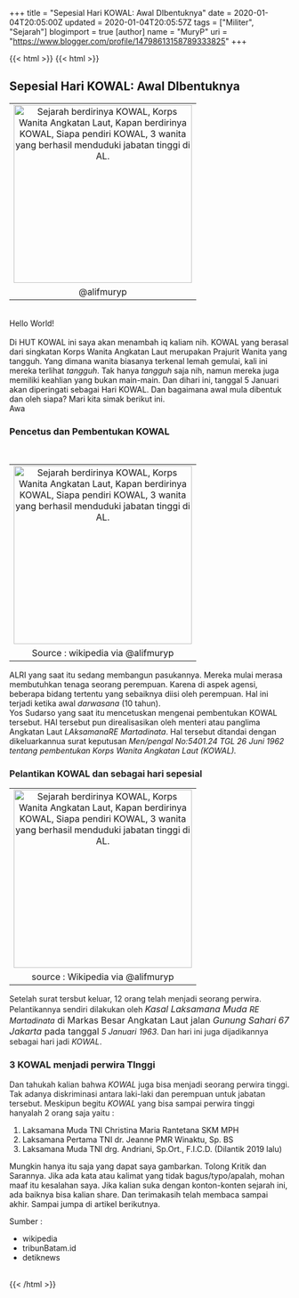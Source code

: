 +++
title = "Sepesial Hari KOWAL: Awal DIbentuknya"
date = 2020-01-04T20:05:00Z
updated = 2020-01-04T20:05:57Z
tags = ["Militer", "Sejarah"]
blogimport = true 
[author]
	name = "MuryP"
	uri = "https://www.blogger.com/profile/14798613158789333825"
+++

{{< html >}}
{{< html >}}
<h2>Sepesial Hari KOWAL: Awal DIbentuknya <a href="https://lh3.googleusercontent.com/-Z3qg9f99TS0/XhFeN05n76I/AAAAAAAAEr4/l6eYP5FpWY4eb-eM9UJlw7kprNwa-QPxgCLcBGAsYHQ/s1600/IMG_ORG_1578193361335.jpeg" imageanchor="1" style="display: none; font-size: 17px; text-align: center;"><img alt="" border="0" data-original-height="200" data-original-width="200" height="200" src="https://lh3.googleusercontent.com/-Z3qg9f99TS0/XhFeN05n76I/AAAAAAAAEr4/l6eYP5FpWY4eb-eM9UJlw7kprNwa-QPxgCLcBGAsYHQ/s1600/IMG_ORG_1578193361335.jpeg" width="200" /></a></h2><table align="center" cellpadding="0" cellspacing="0" class="tr-caption-container" style="margin-left: auto; margin-right: auto; text-align: center;"><tbody><tr><td style="text-align: center;"><img alt="Sejarah berdirinya KOWAL, Korps Wanita Angkatan Laut, Kapan berdirinya KOWAL, Siapa pendiri KOWAL, 3 wanita yang berhasil menduduki jabatan tinggi di AL." border="0" height="320" src="https://i.ibb.co/J7m5XDJ/20200105-094938-compressor.png" style="margin-left: auto; margin-right: auto;" title="HUT KOWAL 2020. Sejarah berdirinya Kowal." width="320" /></td></tr><tr><td class="tr-caption" style="text-align: center;">@alifmuryp</td></tr></tbody></table><br />Hello World!<br /><br />Di HUT KOWAL ini saya akan menambah iq kaliam nih. KOWAL yang berasal dari singkatan Korps Wanita Angkatan Laut merupakan Prajurit Wanita yang tangguh. Yang dimana wanita biasanya terkenal lemah gemulai, kali ini mereka terlihat <i>tangguh</i>. Tak hanya <i>tangguh </i>saja nih, namun mereka juga memiliki keahlian yang bukan main-main. Dan dihari ini, tanggal 5 Januari akan diperingati sebagai Hari KOWAL. Dan bagaimana awal mula dibentuk dan oleh siapa? Mari kita simak berikut ini.<br /><div><div>Awa<br /><h3>Pencetus dan Pembentukan KOWAL&nbsp;</h3><div><br /></div><table align="center" cellpadding="0" cellspacing="0" class="tr-caption-container" style="margin-left: auto; margin-right: auto; text-align: center;"><tbody><tr><td style="text-align: center;"><img alt="Sejarah berdirinya KOWAL, Korps Wanita Angkatan Laut, Kapan berdirinya KOWAL, Siapa pendiri KOWAL, 3 wanita yang berhasil menduduki jabatan tinggi di AL." border="0" height="320" src="https://i.ibb.co/28d4skS/20200105-103929-compressor.jpg" style="margin-left: auto; margin-right: auto;" title="HUT KOWAL 2020. Sejarah berdirinya Kowal." width="320" /></td></tr><tr><td class="tr-caption" style="text-align: center;">Source : wikipedia via @alifmuryp</td></tr></tbody></table></div><div>ALRI yang saat itu sedang membangun pasukannya. Mereka mulai merasa membutuhkan tenaga seorang perempuan. Karena di aspek agensi, beberapa bidang tertentu yang sebaiknya diisi oleh perempuan. Hal ini terjadi ketika awal <i>darwasana</i> (10 tahun).&nbsp;&nbsp;</div>Yos Sudarso yang saat itu mencetuskan mengenai pembentukan KOWAL tersebut. HAl tersebut pun direalisasikan oleh menteri atau panglima Angkatan Laut <i>LAksamanaRE Martadinata</i>. Hal tersebut ditandai dengan dikeluarkannua surat keputusan <i>Men/pengal No:5401.24 TGL 26 Juni 1962 tentang pembentukan Korps Wanita Angkatan Laut (KOWAL).</i><br /><h3><span style="background-color: white; color: #222222; font-family: , &quot;blinkmacsystemfont&quot; , &quot;segoe ui&quot; , &quot;roboto&quot; , &quot;lato&quot; , &quot;helvetica&quot; , &quot;arial&quot; , sans-serif; font-size: 16px;">Pelantikan KOWAL dan sebagai hari sepesial</span></h3><table align="center" cellpadding="0" cellspacing="0" class="tr-caption-container" style="margin-left: auto; margin-right: auto; text-align: center;"><tbody><tr><td style="text-align: center;"><img alt="Sejarah berdirinya KOWAL, Korps Wanita Angkatan Laut, Kapan berdirinya KOWAL, Siapa pendiri KOWAL, 3 wanita yang berhasil menduduki jabatan tinggi di AL." border="0" height="320" src="https://i.ibb.co/4RWQkHD/20200105-103947-compressor.jpg" style="margin-left: auto; margin-right: auto;" title="HUT KOWAL 2020. Sejarah berdirinya Kowal." width="320" /></td></tr><tr><td class="tr-caption" style="text-align: center;">source : Wikipedia via @alifmuryp</td></tr></tbody></table><div><span style="color: #222222; font-family: , &quot;blinkmacsystemfont&quot; , &quot;segoe ui&quot; , &quot;roboto&quot; , &quot;lato&quot; , &quot;helvetica&quot; , &quot;arial&quot; , sans-serif;"><span style="background-color: white;">Setelah surat tersbut keluar, 12 orang telah menjadi seorang perwira. Pelantikannya sendiri dilakukan oleh&nbsp;</span></span><i><span style="background-color: white; color: #222222; font-family: , &quot;blinkmacsystemfont&quot; , &quot;segoe ui&quot; , &quot;roboto&quot; , &quot;lato&quot; , &quot;helvetica&quot; , &quot;arial&quot; , sans-serif; font-size: 16px;">Kasal Laksamana Muda&nbsp;</span>RE Martadinata</i><span style="background-color: white; color: #222222; font-family: , &quot;blinkmacsystemfont&quot; , &quot;segoe ui&quot; , &quot;roboto&quot; , &quot;lato&quot; , &quot;helvetica&quot; , &quot;arial&quot; , sans-serif; font-size: 16px;">&nbsp;di Markas Besar Angkatan Laut jalan<i> Gunung Sahari 67 Jakarta</i> pada tanggal&nbsp;</span><i>5 Januari<span style="background-color: white; color: #222222; font-family: , &quot;blinkmacsystemfont&quot; , &quot;segoe ui&quot; , &quot;roboto&quot; , &quot;lato&quot; , &quot;helvetica&quot; , &quot;arial&quot; , sans-serif; font-size: 16px;">&nbsp;</span>1963</i><span style="color: #222222; font-family: , &quot;blinkmacsystemfont&quot; , &quot;segoe ui&quot; , &quot;roboto&quot; , &quot;lato&quot; , &quot;helvetica&quot; , &quot;arial&quot; , sans-serif;"><span style="background-color: white;">. Dan hari ini juga dijadikannya sebagai hari jadi <i>KOWAL</i>.</span></span></div><h3><span style="color: #222222; font-family: , &quot;blinkmacsystemfont&quot; , &quot;segoe ui&quot; , &quot;roboto&quot; , &quot;lato&quot; , &quot;helvetica&quot; , &quot;arial&quot; , sans-serif;"><span style="background-color: white;">3 KOWAL menjadi perwira TInggi</span></span></h3><div><span style="color: #222222; font-family: , &quot;blinkmacsystemfont&quot; , &quot;segoe ui&quot; , &quot;roboto&quot; , &quot;lato&quot; , &quot;helvetica&quot; , &quot;arial&quot; , sans-serif;"><span style="background-color: white;">Dan tahukah kalian bahwa <i>KOWAL</i> juga bisa menjadi seorang perwira tinggi. Tak adanya diskriminasi antara laki-laki dan perempuan untuk jabatan tersebut. Meskipun begitu <i>KOWAL </i>yang bisa sampai perwira tinggi hanyalah 2 orang saja yaitu :</span></span></div><ol><li>Laksamana Muda TNI Christina Maria Rantetana SKM MPH&nbsp;</li><li>Laksamana Pertama TNI dr. Jeanne PMR Winaktu, Sp. BS</li><li>Laksamana Muda TNI drg. Andriani, Sp.Ort., F.I.C.D. (Dilantik 2019 lalu)</li></ol>Mungkin hanya itu saja yang dapat saya gambarkan. Tolong Kritik dan Sarannya. Jika ada kata atau kalimat yang tidak bagus/typo/apalah, mohan maaf itu kesalahan saya. Jika kalian suka dengan konton-konten sejarah ini, ada baiknya bisa kalian share. Dan terimakasih telah membaca sampai akhir. Sampai jumpa di artikel berikutnya.<br /><ol></ol>Sumber :<br /><div><ul><li>wikipedia</li><li>tribunBatam.id</li><li>detiknews</li></ul><br /></div></div>
{{< /html >}}

